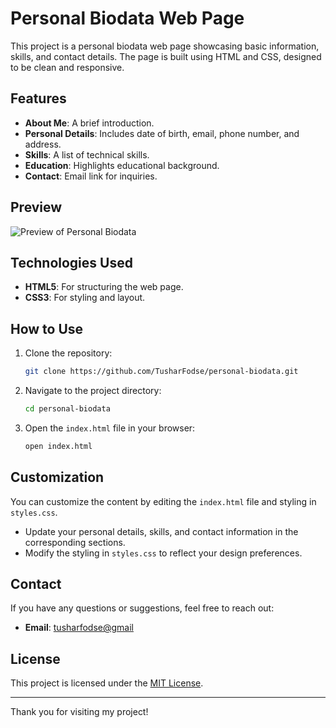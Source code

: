 # Personal Biodata Web Page

This project is a personal biodata web page showcasing basic information, skills, and contact details. The page is built using HTML and CSS, designed to be clean and responsive.

## Features

- **About Me**: A brief introduction.
- **Personal Details**: Includes date of birth, email, phone number, and address.
- **Skills**: A list of technical skills.
- **Education**: Highlights educational background.
- **Contact**: Email link for inquiries.

## Preview

![Preview of Personal Biodata](https://via.placeholder.com/800x400?text=Preview+Image)

## Technologies Used

- **HTML5**: For structuring the web page.
- **CSS3**: For styling and layout.

## How to Use

1. Clone the repository:
   ```bash
   git clone https://github.com/TusharFodse/personal-biodata.git
   ```

2. Navigate to the project directory:
   ```bash
   cd personal-biodata
   ```

3. Open the `index.html` file in your browser:
   ```bash
   open index.html
   ```

## Customization

You can customize the content by editing the `index.html` file and styling in `styles.css`.

- Update your personal details, skills, and contact information in the corresponding sections.
- Modify the styling in `styles.css` to reflect your design preferences.

## Contact

If you have any questions or suggestions, feel free to reach out:

- **Email**: [tusharfodse@gmail](mailto:tusharfodse@gmail)

## License

This project is licensed under the [MIT License](LICENSE).

---

Thank you for visiting my project!
